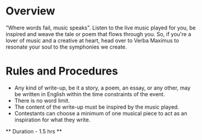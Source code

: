 <!-- TITLE: Symphonies Of The Soul-->
<!-- SUBTITLE: Listen to the music and let words express the emotions-->

# Overview 
"Where words fail, music speaks". Listen to the live music  played for you, be inspired and weave the tale or poem that flows through you. So, if you're a lover of music and a creative at heart, head over to Verba Maximus to resonate your soul to the symphonies we create.

# Rules and Procedures

- Any kind of write-up, be it a story, a poem, an essay, or any other, may be written in English within the time constraints of the event.
- There is no word limit.
- The content of the write-up must be inspired by the music played.
- Contestants can choose a minimum of one musical piece to act as an inspiration for what they write.

** Duration - 1.5 hrs  **